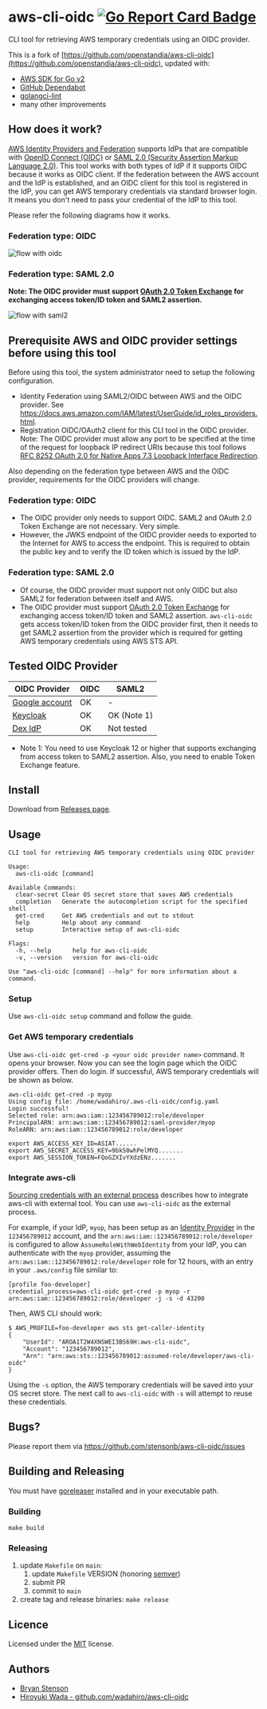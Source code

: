 # aws-cli-oidc [![Go Report Card Badge](https://goreportcard.com/badge/github.com/stensonb/aws-cli-oidc)](https://goreportcard.com/report/github.com/stensonb/aws-cli-oidc)

CLI tool for retrieving AWS temporary credentials using an OIDC provider.

This is a fork of [https://github.com/openstandia/aws-cli-oidc](https://github.com/openstandia/aws-cli-oidc), updated with:

* [AWS SDK for Go v2](https://github.com/aws/aws-sdk-go-v2)
* [GitHub Dependabot](https://github.com/dependabot)
* [golangci-lint](https://golangci-lint.run/)
* many other improvements

## How does it work?

[AWS Identity Providers and Federation](https://docs.aws.amazon.com/IAM/latest/UserGuide/id_roles_providers.html) supports IdPs that are compatible with [OpenID Connect (OIDC)](http://openid.net/connect/) or [SAML 2.0 (Security Assertion Markup Language 2.0)](https://wiki.oasis-open.org/security). This tool works with both types of IdP if it supports OIDC because it works as OIDC client. If the federation between the AWS account and the IdP is established, and an OIDC client for this tool is registered in the IdP, you can get AWS temporary credentials via standard browser login. It means you don't need to pass your credential of the IdP to this tool.

Please refer the following diagrams how it works.

### Federation type: OIDC

![flow with oidc](flow-with-oidc.png)

### Federation type: SAML 2.0

**Note: The OIDC provider must support [OAuth 2.0 Token Exchange](https://tools.ietf.org/html/draft-ietf-oauth-token-exchange-15) for exchanging access token/ID token and SAML2 assertion.**

![flow with saml2](flow-with-saml2.png)

## Prerequisite AWS and OIDC provider settings before using this tool

Before using this tool, the system administrator need to setup the following configuration.

- Identity Federation using SAML2/OIDC between AWS and the OIDC provider. See https://docs.aws.amazon.com/IAM/latest/UserGuide/id_roles_providers.html.
- Registration OIDC/OAuth2 client for this CLI tool in the OIDC provider. Note: The OIDC provider must allow any port to be specified at the time of the request for loopback IP redirect URIs because this tool follows [RFC 8252 OAuth 2.0 for Native Apps 7.3 Loopback Interface Redirection](https://tools.ietf.org/html/rfc8252#section-7.3).

Also depending on the federation type between AWS and the OIDC provider, requirements for the OIDC providers will change.

### Federation type: OIDC

- The OIDC provider only needs to support OIDC. SAML2 and OAuth 2.0 Token Exchange are not necessary. Very simple.
- However, the JWKS endpoint of the OIDC provider needs to exported to the Internet for AWS to access the endpoint. This is required to obtain the public key and to verify the ID token which is issued by the IdP.

### Federation type: SAML 2.0

- Of course, the OIDC provider must support not only OIDC but also SAML2 for federation between itself and AWS.
- The OIDC provider must support [OAuth 2.0 Token Exchange](https://tools.ietf.org/html/draft-ietf-oauth-token-exchange-15) for exchanging access token/ID token and SAML2 assertion. `aws-cli-oidc` gets access token/ID token from the OIDC provider first, then it needs to get SAML2 assertion from the provider which is required for getting AWS temporary credentials using AWS STS API.

## Tested OIDC Provider

| OIDC Provider                                                                  | OIDC | SAML2       |
| ------------------------------------------------------------------------------ | ---- | ----------- |
| [Google account](https://accounts.google.com/.well-known/openid-configuration) | OK   | -           |
| [Keycloak](https://www.keycloak.org)                                           | OK   | OK (Note 1) |
| [Dex IdP](https://github.com/dexidp/dex)                                       | OK   | Not tested  |

- Note 1: You need to use Keycloak 12 or higher that supports exchanging from access token to SAML2 assertion. Also, you need to enable Token Exchange feature.

## Install

Download from [Releases page](https://github.com/stensonb/aws-cli-oidc/releases).

## Usage

```
CLI tool for retrieving AWS temporary credentials using OIDC provider

Usage:
  aws-cli-oidc [command]

Available Commands:
  clear-secret Clear OS secret store that saves AWS credentials
  completion   Generate the autocompletion script for the specified shell
  get-cred     Get AWS credentials and out to stdout
  help         Help about any command
  setup        Interactive setup of aws-cli-oidc

Flags:
  -h, --help      help for aws-cli-oidc
  -v, --version   version for aws-cli-oidc

Use "aws-cli-oidc [command] --help" for more information about a command.
```

### Setup

Use `aws-cli-oidc setup` command and follow the guide.

### Get AWS temporary credentials

Use `aws-cli-oidc get-cred -p <your oidc provider name>` command. It opens your browser.
Now you can see the login page which the OIDC provider offers. Then do login.
If successful, AWS temporary credentials will be shown as below.

```
aws-cli-oidc get-cred -p myop
Using config file: /home/wadahiro/.aws-cli-oidc/config.yaml
Login successful!
Selected role: arn:aws:iam::123456789012:role/developer
PrincipalARN: arn:aws:iam::123456789012:saml-provider/myop
RoleARN: arn:aws:iam::123456789012:role/developer

export AWS_ACCESS_KEY_ID=ASIAT......
export AWS_SECRET_ACCESS_KEY=9bkS0whPelMYQ.......
export AWS_SESSION_TOKEN=FQoGZXIvYXdzENz.......
```

### Integrate aws-cli

[Sourcing credentials with an external process](https://docs.aws.amazon.com/cli/latest/userguide/cli-configure-sourcing-external.html) describes how to integrate aws-cli with external tool. You can use `aws-cli-oidc` as the external process.

For example, if your IdP, `myop`, has been setup as an [Identity Provider](https://docs.aws.amazon.com/IAM/latest/UserGuide/id_roles_providers.html) in the `123456789012` account, and the `arn:aws:iam::123456789012:role/developer` is configured to allow `AssumeRoleWithWebIdentity` from your IdP, you can authenticate with the `myop` provider, assuming the `arn:aws:iam::123456789012:role/developer` role for 12 hours, with an entry in your `.aws/config` file similar to:

```
[profile foo-developer]
credential_process=aws-cli-oidc get-cred -p myop -r arn:aws:iam::123456789012:role/developer -j -s -d 43200
```

Then, AWS CLI should work:
```
$ AWS_PROFILE=foo-developer aws sts get-caller-identity
{
    "UserId": "AROA1T2W4XNSWEI3BS69H:aws-cli-oidc",
    "Account": "123456789012",
    "Arn": "arn:aws:sts::123456789012:assumed-role/developer/aws-cli-oidc"
}
```

Using the `-s` option, the AWS temporary credentials will be saved into your OS secret store. The next call to `aws-cli-oidc` with `-s` will attempt to reuse these credentials.

## Bugs?

Please report them via https://github.com/stensonb/aws-cli-oidc/issues

## Building and Releasing

You must have [goreleaser](https://goreleaser.com/) installed and in your executable path.

### Building

`make build`

### Releasing

1. update `Makefile` on `main`:
    1. update `Makefile` VERSION (honoring [semver](https://semver.org/))
    2. submit PR
    3. commit to `main`
2. create tag and release binaries: `make release`

## Licence

Licensed under the [MIT](/LICENSE) license.

## Authors

- [Bryan Stenson](https://github.com/stensonb)
- [Hiroyuki Wada - github.com/wadahiro/aws-cli-oidc](https://github.com/wadahiro/aws-cli-oidc)
